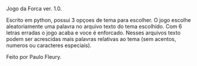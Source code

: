 Jogo da Forca ver. 1.0. 

Escrito em python, possui 3 opçoes de tema para escolher. O jogo escolhe aleatoriamente uma palavra no arquivo texto do tema escolhido. Com 6 letras erradas o jogo acaba e voce é enforcado. Nesses arquivos texto podem ser acrescidas mais palavras relativas ao tema (sem acentos, numeros ou caracteres especiais).

Feito por Paulo Fleury.
